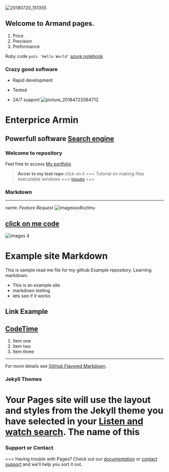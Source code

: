 ![20180720_151355](https://user-images.githubusercontent.com/40921746/43052870-5e00882c-8df7-11e8-8802-21e1ba07e130.jpg)
## Welcome to Armand pages.
1. Price
2. Precision
3. Preformance

Ruby code `puts 'Hello World'`
[azure notebook](http://www.NotebookS.Azure.Com)
### Crazy good software
* Rapid development
+ Tested
- 24/7 support
![picture_20184722064712](https://user-images.githubusercontent.com/40921746/43234798-43136672-904c-11e8-87a8-4c2350e49ea7.jpg)

Enterprice Armin
================
Powerfull software [Search engine](https://google.com)
------------------
### Welcome to repository

Feel free to access [My portfolio](http://armin2pa.github.io/test-repo/)
> 
> **Accer to my test repo** click on it
===
Tutorial on making files executable windows
===
[issues](https://github.com/armin2pa/Armand/tree/master/.github/ISSUE_TEMPLATE)
+++
### Markdown
---
name: *Feature Request*
![imagesoo8vzlmu](https://user-images.githubusercontent.com/40921746/43240709-aeae7d72-904c-11e8-9545-5669af745576.jpg)

[ click on me code ](https://github.com/armin2pa/armin/blob/master/awscode)
---
![images 4](https://user-images.githubusercontent.com/40921746/43240588-227473ca-904c-11e8-8f99-d8277d8e8bb1.png)

# Example site Markdown

This is sample read me file for my github Example repository. Learning markdown.

* This is an example site.
* markdown testing
* lets see if it works

## Link Example

[CodeTime](http://www.codetime.io)
---
1. Item one
2. Item two
3. Item three


---
For more details see [GitHub Flavored Markdown](https://guides.github.com/features/mastering-markdown/).

### Jekyll Themes

Your Pages site will use the layout and styles from the Jekyll theme you have selected in your [Listen and watch search](https://youtube.com). The name of this 
===
### Support or Contact
===
Having trouble with Pages? Check out our [documentation](https://help.github.com/categories/github-pages-basics/) or [contact support](https://github.com/contact) and we’ll help you sort it out.
